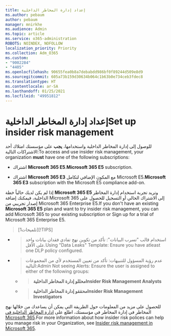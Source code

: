 ```yaml
---
title: إعداد إدارة المخاطر الداخلية
ms.author: pebaum
author: pebaum
manager: mnirkhe
ms.audience: Admin
ms.topic: article
ms.service: o365-administration
ROBOTS: NOINDEX, NOFOLLOW
localization_priority: Priority
ms.collection: Adm_O365
ms.custom:
- "9002284"
- "4405"
ms.openlocfilehash: 90655fea0b8a7debabdd986bf0f89244d509e8d9
ms.sourcegitcommit: 605a73b159d30634b064c1b63b0e734ceb3fdec8
ms.translationtype: HT
ms.contentlocale: ar-SA
ms.lasthandoff: 01/25/2021
ms.locfileid: "49951812"
---
```

# <a name="set-up-insider-risk-management"></a><span data-ttu-id="c9ea8-102">إعداد إدارة المخاطر الداخلية</span><span class="sxs-lookup"><span data-stu-id="c9ea8-102">Set up insider risk management</span></span>

<span data-ttu-id="c9ea8-103">للوصول إلى إدارة المخاطر الداخلية واستخدامها، **يجب** على مؤسستك امتلاك أحد الاشتراكات التالية:</span><span class="sxs-lookup"><span data-stu-id="c9ea8-103">To access and use insider risk management, your organization **must** have one of the following subscriptions:</span></span>

- <span data-ttu-id="c9ea8-104">اشتراك **Microsoft 365 E5**.</span><span class="sxs-lookup"><span data-stu-id="c9ea8-104">**Microsoft 365 E5** subscription.</span></span>

- <span data-ttu-id="c9ea8-105">اشتراك **Microsoft 365 E3** مع المكون الإضافي لتكامل Microsoft E5.</span><span class="sxs-lookup"><span data-stu-id="c9ea8-105">**Microsoft 365 E3** subscription with the Microsoft E5 compliance add-on.</span></span>

<span data-ttu-id="c9ea8-106">إذا لم يكن لديك حالياً خطة **Microsoft 365 E5** وتريد تجربة استخدام إدارة المخاطر الداخلية، فيمكنك إضافة Microsoft 365 إلى الاشتراك الحالي أو التسجيل للحصول على إصدار تجريبي من Microsoft 365 Enterprise E5.</span><span class="sxs-lookup"><span data-stu-id="c9ea8-106">If you don't have an existing **Microsoft 365 E5** plan and want to try insider risk management, you can add Microsoft 365 to your existing subscription or Sign up for a trial of Microsoft 365 Enterprise E5.</span></span>

> <span data-ttu-id="c9ea8-107">[تلميحات1]</span><span class="sxs-lookup"><span data-stu-id="c9ea8-107">[!TIPS]</span></span>
- > <span data-ttu-id="c9ea8-108">استخدام قالب "تسرب البيانات": تأكد من تكوين نهج تفادي فقدان بيانات واحد على الأقل.</span><span class="sxs-lookup"><span data-stu-id="c9ea8-108">Using "Data Leaks" Template: Ensure you have atleast one DLP policy configured.</span></span>
- > <span data-ttu-id="c9ea8-109">عدم رؤية المسؤول للتنبيهات: تأكد من تعيين المستخدم لأي من المجموعات التالية:</span><span class="sxs-lookup"><span data-stu-id="c9ea8-109">Admin Not seeing Alerts: Ensure the user is assigned to either of the following groups:</span></span>
    - ><span data-ttu-id="c9ea8-110">**محللو إدارة المخاطر الداخلية**</span><span class="sxs-lookup"><span data-stu-id="c9ea8-110">**Insider Risk Management Analysts**</span></span>
    - ><span data-ttu-id="c9ea8-111">**محققو إدارة المخاطر الداخلية**</span><span class="sxs-lookup"><span data-stu-id="c9ea8-111">**Insider Risk Management Investigators**</span></span>

<span data-ttu-id="c9ea8-112">للحصول على مزيد من المعلومات حول الطريقة التي يمكن أن يساعدك من خلالها نهج المخاطر في إدارة المخاطر في مؤسستك، اطلع على [إدارة المخاطر الداخلية في Microsoft 365](https://go.microsoft.com/fwlink/?linkid=2123907).</span><span class="sxs-lookup"><span data-stu-id="c9ea8-112">For more information about how insider risk polices can help you manage risk in your Organization, see [Insider risk management in Microsoft 365](https://go.microsoft.com/fwlink/?linkid=2123907).</span></span>
